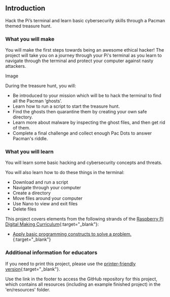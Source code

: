 ## Introduction

Hack the Pi’s terminal and learn basic cybersecurity skills through a Pacman themed treasure hunt.

### What you will make

You will make the first steps towards being an awesome ethical hacker! The project will take you on a journey through your Pi's terminal as you learn to navigate through the terminal and protect your computer against nasty attackers.

Image

During the treasure hunt, you will:
+ Be introduced to your mission which will be to hack the terminal to find all the Pacman ‘ghosts’.
+ Learn how to run a script to start the treasure hunt.
+ Find the ghosts then quarantine them by creating your own safe directory.
+ Learn more about malware by inspecting the ghost files, and then get rid of them.
+ Complete a final challenge and collect enough Pac Dots to answer Pacman's riddle.

### What you will learn

You will learn some basic hacking and cybersecurity concepts and threats.

You will also learn how to do these things in the terminal:
+ Download and run a script
+ Navigate through your computer
+ Create a directory
+ Move files around your computer
+ Use Nano to view and exit files
+ Delete files

This project covers elements from the following strands of the [Raspberry Pi Digital Making Curriculum](http://rpf.io/curriculum){:target="_blank"}:

+ [Apply basic programming constructs to solve a problem.](https://www.raspberrypi.org/curriculum/programming/builder/){:target="_blank"}

### Additional information for educators

If you need to print this project, please use the [printer-friendly version](https://projects.raspberrypi.org/en/projects/project-name/print){:target="_blank"}.

Use the link in the footer to access the GitHub repository for this project, which contains all resources (including an example finished project) in the 'en/resources' folder.
